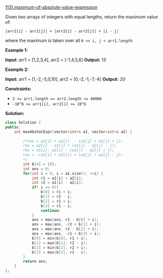 [1131.maximum-of-absolute-value-expression](https://leetcode.com/problems/maximum-of-absolute-value-expression/)  

Given two arrays of integers with equal lengths, return the maximum value of:

`|arr1[i] - arr1[j]| + |arr2[i] - arr2[j]| + |i - j|`

where the maximum is taken over all `0 <= i, j < arr1.length`.

**Example 1:**

**Input:** arr1 = \[1,2,3,4\], arr2 = \[-1,4,5,6\]
**Output:** 13

**Example 2:**

**Input:** arr1 = \[1,-2,-5,0,10\], arr2 = \[0,-2,-1,-7,-4\]
**Output:** 20

**Constraints:**

*   `2 <= arr1.length == arr2.length <= 40000`
*   `-10^6 <= arr1[i], arr2[i] <= 10^6`  



**Solution:**  

```cpp
class Solution {
public:
    int maxAbsValExpr(vector<int>& a1, vector<int>& a2) {
    
        /*res = a1[i] + a2[i]  - (a1[j] + a2[j] + j);
        res = a2[i] - a1[i] + (a1[j] - a2[j] - j);
        res = a1[i]- a2[i] - (a1[j] - a2[j] + j);
        res = -(a1[i] + a2[i]) + (a1[j] + a2[j] - j);
        */
        int b[4] = {0};
        int ans = 0;
        for(int i = 0; i < a1.size(); ++i) {
            int r1 = a1[i] + a2[i];
            int r2 = a1[i] - a2[i];
            if( i == 0){
                b[0] = r1 + i;
                b[1] = r2 - i;
                b[2] = r2 + i;
                b[3] = r1 - i;
                continue;
            }
            ans = max(ans, r1 - b[0] + i);
            ans = max(ans, -r2 + b[1] + i);
            ans = max(ans, r2 - b[2] + i);
            ans = max(ans, -r1 + b[3] + i);
            b[0] = min(b[0], r1 + i);
            b[1] = max(b[1], r2 - i);
            b[2] = min(b[2], r2 + i);
            b[3] = max(b[3], r1 - i);
        }
        return ans;
    }
};
```
      